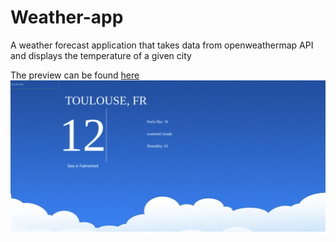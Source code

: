 # Weather-app
<p> A weather forecast application that takes data from openweathermap API and displays the temperature of a given city </p>
The preview can be found <a href= "https://muratcan-yuksel.github.io/Weather-app/"> here </a>
<img src="weatherApp.png">
